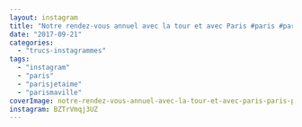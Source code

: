 ```yaml
---
layout: instagram
title: "Notre rendez-vous annuel avec la tour et avec Paris #paris #parismaville #parisjetaime"
date: "2017-09-21"
categories: 
  - "trucs-instagrammes"
tags: 
  - "instagram"
  - "paris"
  - "parisjetaime"
  - "parismaville"
coverImage: notre-rendez-vous-annuel-avec-la-tour-et-avec-paris-paris-parismaville-parisjetaime.jpg 
instagram: BZTrVmqj3UZ
---
```


